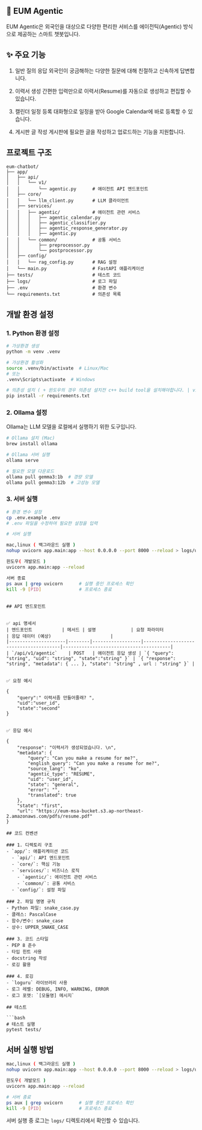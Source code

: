 ## 📘 EUM Agentic
EUM Agentic은 외국인을 대상으로 다양한 편리한 서비스를 에이전틱(Agentic) 방식으로 제공하는 스마트 챗봇입니다.

## ✨ 주요 기능
1. 일반 질의 응답
외국인이 궁금해하는 다양한 질문에 대해 친절하고 신속하게 답변합니다.

2. 이력서 생성
간편한 입력만으로 이력서(Resume)를 자동으로 생성하고 편집할 수 있습니다.

3. 캘린더 일정 등록
대화형으로 일정을 받아 Google Calendar에 바로 등록할 수 있습니다.

4. 게시판 글 작성
게시판에 필요한 글을 작성하고 업로드하는 기능을 지원합니다.


## 프로젝트 구조

```
eum-chatbot/
├── app/
│   ├── api/
│   │   └── v1/
│   │       └── agentic.py      # 에이전트 API 엔드포인트
│   ├── core/
│   │   └── llm_client.py       # LLM 클라이언트
│   ├── services/   
│   │   ├── agentic/            # 에이전트 관련 서비스
│   │   │   ├── agentic_calendar.py
│   │   │   ├── agentic_classifier.py
│   │   │   ├── agentic_response_generator.py
│   │   │   ├── agentic.py
│   │   └── common/             # 공통 서비스
│   │       ├── preprocessor.py
│   │       └── postprocessor.py
│   ├── config/
│   │   └── rag_config.py       # RAG 설정
│   └── main.py                 # FastAPI 애플리케이션
├── tests/                      # 테스트 코드
├── logs/                       # 로그 파일
├── .env                        # 환경 변수
└── requirements.txt            # 의존성 목록
```

## 개발 환경 설정

### 1. Python 환경 설정

```bash
# 가상환경 생성
python -m venv .venv

# 가상환경 활성화
source .venv/bin/activate  # Linux/Mac
# 또는
.venv\Scripts\activate  # Windows

# 의존성 설치 ( + 윈도우의 경우 의존성 설치전 c++ build tool을 설치해야합니다. | visual studio )
pip install -r requirements.txt


```

### 2. Ollama 설정

Ollama는 LLM 모델을 로컬에서 실행하기 위한 도구입니다.

```bash
# Ollama 설치 (Mac)
brew install ollama

# Ollama 서버 실행
ollama serve

# 필요한 모델 다운로드
ollama pull gemma3:1b  # 경량 모델
ollama pull gemma3:12b  # 고성능 모델
```

### 3. 서버 실행

```bash
# 환경 변수 설정
cp .env.example .env
# .env 파일을 수정하여 필요한 설정을 입력

# 서버 실행

mac,linux ( 백그라운드 실행 ) 
nohup uvicorn app.main:app --host 0.0.0.0 --port 8000 --reload > logs/uvicorn.log 2>&1 &

윈도우( 개발모드 )
uvicorn app.main:app --reload

서버 종료
ps aux | grep uvicorn      # 실행 중인 프로세스 확인
kill -9 [PID]              # 프로세스 종료
```
```

## API 엔드포인트


✅ api 명세서
| 엔드포인트           | 메서드 | 설명             | 요청 파라미터                         | 응답 데이터 (예상)                      |
|---------------------|--------|------------------|---------------------------------------|----------------------------------------|
| `/api/v1/agentic`    | POST   | 에이전트 응답 생성 | `{ "query": "string", "uid": "string", "state":"string" }` | `{ "response": "string", "metadata": { ... }, "state": "string" , url : "string" }` |


✅ 요청 예시

{
    "query":" 이력서좀 만들어줄래? ",
    "uid":"user_id",
    "state":"second"
}


✅ 응답 예시

{
    "response": "이력서가 생성되었습니다. \n",
    "metadata": {
        "query": "Can you make a resume for me?",
        "english_query": "Can you make a resume for me?",
        "source_lang": "ko",
        "agentic_type": "RESUME",
        "uid": "user_id",
        "state": "general",
        "error": "",
        "translated": true
    },
    "state": "first",
    "url": "https://eum-msa-bucket.s3.ap-northeast-2.amazonaws.com/pdfs/resume.pdf"
}

## 코드 컨벤션

### 1. 디렉토리 구조
- `app/`: 애플리케이션 코드
  - `api/`: API 엔드포인트
  - `core/`: 핵심 기능
  - `services/`: 비즈니스 로직
    - `agentic/`: 에이전트 관련 서비스
    - `common/`: 공통 서비스
  - `config/`: 설정 파일

### 2. 파일 명명 규칙
- Python 파일: snake_case.py
- 클래스: PascalCase
- 함수/변수: snake_case
- 상수: UPPER_SNAKE_CASE

### 3. 코드 스타일
- PEP 8 준수
- 타입 힌트 사용
- docstring 작성
- 로깅 활용

### 4. 로깅
- `loguru` 라이브러리 사용
- 로그 레벨: DEBUG, INFO, WARNING, ERROR
- 로그 포맷: `[모듈명] 메시지`

## 테스트

```bash
# 테스트 실행
pytest tests/
```

## 서버 실행 방법

```bash
mac,linux ( 백그라운드 실행 ) 
nohup uvicorn app.main:app --host 0.0.0.0 --port 8000 --reload > logs/uvicorn.log 2>&1 &

윈도우( 개발모드 )
uvicorn app.main:app --reload

# 서버 종료
ps aux | grep uvicorn      # 실행 중인 프로세스 확인
kill -9 [PID]              # 프로세스 종료
```

서버 실행 중 로그는 `logs/` 디렉토리에서 확인할 수 있습니다.